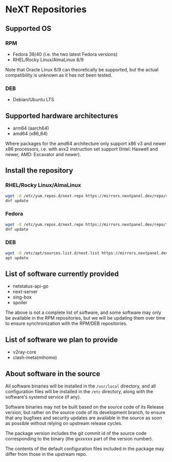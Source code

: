 # NeXT Repositories

## Supported OS

### RPM

- Fedora 39/40 (i.e. the two latest Fedora versions)
- RHEL/Rocky Linux/AlmaLinux 8/9

Note that Oracle Linux 8/9 can theoretically be supported, but the actual compatibility is unknown as it has not been tested.

### DEB

- Debian/Ubuntu LTS

## Supported hardware architectures

- arm64 (aarch64)
- amd64 (x86_64)

Where packages for the amd64 architecture only support x86 v3 and newer x86 processors, i.e. with avx2 instruction set support (Intel: Haswell and newer, AMD: Excavator and newer).

## Install the repository

### RHEL/Rocky Linux/AlmaLinux

```bash
wget -O /etc/yum.repos.d/next.repo https://mirrors.nextpanel.dev/repo/rhel.repo
dnf update
```

### Fedora

```bash
wget -O /etc/yum.repos.d/next.repo https://mirrors.nextpanel.dev/repo/fedora.repo
dnf update
```

### DEB

```bash
wget -O /etc/apt/sources.list.d/next.list https://mirrors.nextpanel.dev/repo/deb.list
apt update
```

## List of software currently provided

- netstatus-api-go
- next-server
- sing-box
- spoiler

The above is not a complete list of software, and some software may only be available in the RPM repositories, but we will be updating them over time to ensure synchronization with the RPM/DEB repositories.

## List of software we plan to provide

- v2ray-core
- clash-meta(mihomo)

## About software in the source

All software binaries will be installed in the `/usr/local` directory, and all configuration files will be installed in the `/etc` directory, along with the software's systemd service (if any).

Software binaries may not be built based on the source code of its Release version, but rather on the source code of its development branch, to ensure that any bugfixes and security updates are available in the source as soon as possible without relying on upstream release cycles.

The package version includes the git commit id of the source code corresponding to the binary (the gxxxxxx part of the version number).

The contents of the default configuration files included in the package may differ from those in the upstream repo.
